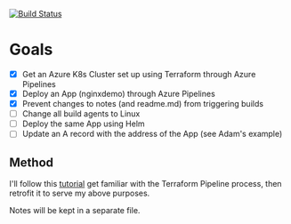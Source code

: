 [![Build Status](https://dev.azure.com/stevembaker/terraform-aks-yaml-pipelines/_apis/build/status/steevaavoo.terraform-aks-pipelines?branchName=develop)](https://dev.azure.com/stevembaker/terraform-aks-yaml-pipelines/_build/latest?definitionId=7&branchName=develop)

# Goals

- [x] Get an Azure K8s Cluster set up using Terraform through Azure Pipelines
- [x] Deploy an App (nginxdemo) through Azure Pipelines
- [x] Prevent changes to notes (and readme.md) from triggering builds
- [ ] Change all build agents to Linux
- [ ] Deploy the same App using Helm
- [ ] Update an A record with the address of the App (see Adam's example)

## Method

I'll follow this [tutorial](https://www.azuredevopslabs.com/labs/vstsextend/terraform/)
get familiar with the Terraform Pipeline process, then retrofit it to serve my above purposes.

Notes will be kept in a separate file.
